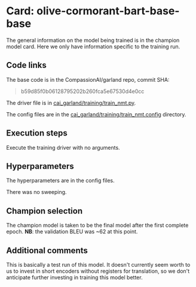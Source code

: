 # Card: olive-cormorant-bart-base-base

The general information on the model being trained is in the champion model card. Here we only have information specific to the training run.

## Code links

The base code is in the CompassionAI/garland repo, commit SHA:

> b59d85f0b06128795202b260fca5e67530d4e0cc

The driver file is in [cai_garland/training/train_nmt.py](https://github.com/CompassionAI/garland/blob/b59d85f0b06128795202b260fca5e67530d4e0cc/cai_garland/training/train_nmt.py).

The config files are in the [cai_garland/training/train_nmt.config](https://github.com/CompassionAI/garland/blob/b59d85f0b06128795202b260fca5e67530d4e0cc/cai_garland/training/train_nmt.config) directory.

## Execution steps

Execute the training driver with no arguments.

## Hyperparameters

The hyperparameters are in the config files.

There was no sweeping.

## Champion selection

The champion model is taken to be the final model after the first complete epoch. **NB**: the validation BLEU was ~62 at this point.

## Additional comments

This is basically a test run of this model. It doesn't currently seem worth to us to invest in short encoders without registers for translation, so we don't anticipate further investing in training this model better.
